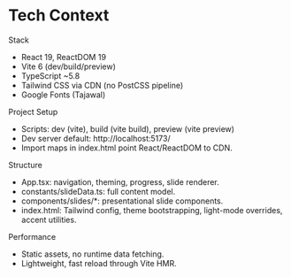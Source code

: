 # Tech Context

Stack
- React 19, ReactDOM 19
- Vite 6 (dev/build/preview)
- TypeScript ~5.8
- Tailwind CSS via CDN (no PostCSS pipeline)
- Google Fonts (Tajawal)

Project Setup
- Scripts: dev (vite), build (vite build), preview (vite preview)
- Dev server default: http://localhost:5173/
- Import maps in index.html point React/ReactDOM to CDN.

Structure
- App.tsx: navigation, theming, progress, slide renderer.
- constants/slideData.ts: full content model.
- components/slides/*: presentational slide components.
- index.html: Tailwind config, theme bootstrapping, light-mode overrides, accent utilities.

Performance
- Static assets, no runtime data fetching.
- Lightweight, fast reload through Vite HMR.